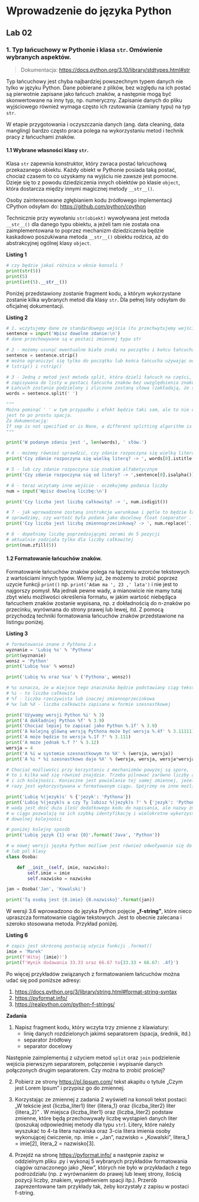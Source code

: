# Wprowadzenie do języka Python

## Lab 02

### 1. Typ łańcuchowy w Pythonie i klasa `str`. Omówienie wybranych aspektów.

> Dokumentacja: https://docs.python.org/3.10/library/stdtypes.html#str

Typ łańcuchowy jest chyba najbardziej powszechnym typem danych nie tylko w języku Python. Dane pobierane z plików, bez względu na ich postać są pierwotnie zapisane jako łańcuch znaków, a następnie mogą być skonwertowane na inny typ, np. numeryczny. Zapisanie danych do pliku wyjściowego również wymaga często ich rzutowania (zamiany typu) na typ `str`.

W etapie przygotowania i oczyszczania danych (ang. data cleaning, data mangling) bardzo często praca polega na wykorzystaniu metod i technik pracy z łańcuchami znaków.


#### 1.1 Wybrane własności klasy `str`.

Klasa `str` zapewnia konstruktor, który zwraca postać łańcuchową przekazanego obiektu. Każdy obiekt w Pythonie posiada taką postać, chociaż czasem to co uzyskamy na wyjściu nie zawsze jest pomocne. Dzieje się to z powodu dziedziczenia innych obiektów po klasie `object`, która dostarcza między innymi magicznej metody `__str__()`. 

Osoby zainteresowane zgłębianiem kodu źródłowego implementacji CPython odsyłam do: https://github.com/python/cpython

Technicznie przy wywołaniu `str(obiekt)` wywoływana jest metoda `__str__()` dla danego typu obiektu, a jeżeli tam nie została ona zaimplementowana to poprzez mechanizm dziedziczenia będzie kaskadowo poszukiwana metoda `__str__()` obiektu rodzica, aż do abstrakcyjnej ogólnej klasy `object`.

**Listing 1**
```python
# czy będzie jakaś różnica w oknie konsoli ?
print(str(5))
print(5)
print(int(5).__str__())
```

Poniżej przedstawiony zostanie fragment kodu, a którym wykorzystane zostanie kilka wybranych metod dla klasy `str`. Dla pełnej listy odsyłam do oficjalnej dokumentacji.

**Listing 2**
```python
# 1. wczytujemy dane ze standardowego wejścia (tu przechwytujemy wejście z klawiatury w oknie konsoli)
sentence = input('Wpisz dowolne zdanie:\n')
# dane przechowywane są w postaci zmiennej typu str

# 2 - możemy usunąć ewentualne białe znaki na początku i końcu łańcucha.
sentence = sentence.strip()
# można ograniczyć się tylko do początku lub końca łańcucha używając odpowiednio metod
# lstrip() i rstrip()

# 3 - Jedną z metod jest metoda split, która dzieli łańcuch na części, a każda z nich jest
# zapisywana do listy w postaci łańcucha znaków bez uwzględnienia znaku separatora.
# Łańcuch zostanie podzielony i zliczone zostaną słowa (zakładają, że spacje jest separatorem)
words = sentence.split(' ')

"""
Można pominąć ' ' w tym przypadku i efekt będzie taki sam, ale to nie oznacza, że domyślnie
jest to po prostu spacja. 
Za dokumentacją:
If sep is not specified or is None, a different splitting algorithm is applied: runs of consecutive whitespace are regarded as a single separator, and the result will contain no empty strings at the start or end if the string has leading or trailing whitespace. Consequently, splitting an empty string or a string consisting of just whitespace with a None separator returns [].
"""

print('W podanym zdaniu jest ', len(words), ' słów.')

# 4 - możemy również sprawdzić, czy zdanie rozpoczyna się wielką literą
print('Czy zdanie rozpoczyna się wielką literą? -> ', words[0].istitle())

# 5 - lub czy zdanie rozpoczyna się znakiem alfabetycznym
print('Czy zdanie rozpoczyna się od litery? -> ',sentence[0].isalpha())

# 6 - teraz wczytamy inne wejście - oczekujemy podania liczby
num = input('Wpisz dowolną liczbę:\n')

print('Czy liczba jest liczbą całkowitą? -> ', num.isdigit())

# 7 - jak wprowadzone zostaną instrukcje warunkowe i pętle to będzie łatwiej :)
# sprawdzimy, czy wartość była podana jako docelowy float (separator . )
print('Czy liczba jest liczbą zmiennoprzecinkową? -> ', num.replace('.','',1).isdigit())

# 8 - dopełnimy liczbę poprzedzającymi zerami do 5 pozycji
# aktualnie zadziała tylko dla liczby całkowitej
print(num.zfill(5))
```


#### 1.2 Formatowanie łańcuchów znaków.

Formatowanie łańcuchów znaków polega na łączeniu wzorców tekstowych z wartościami innych typów.
Wiemy już, że możemy to zrobić poprzez uzycie funkcji `print()` np. `print('Adam ma ', 23 ,' lata')` i nie jest to najgorszy pomysł. Ma jednak pewne wady, a mianowicie nie mamy tutaj zbyt wielu możliwości określenia formatu, w jakim wartość niebędąca łańcuchem znaków zostanie wypisana, np. z dokładnością do n-znaków po przecinku, wyrównana do strony prawej lub lewej, itd. Z pomocą przychodzą techniki formatowania łańcuchów znaków przedstawione na listingu poniżej.

**Listing 3**
```python
# formatowanie znane z Pythona 2.x
wyznanie = 'Lubię %s' % 'Pythona'
print(wyznanie)
wonsz = 'Python'
print('Lubię %sa' % wonsz)

print('Lubię %s oraz %sa' % ('Pythona', wonsz))

# %s oznacza, że w miejsce tego znacznika będzie podstawiany ciąg tekstowy
# %i - to liczba całkowita
# %f - liczba rzeczywista lub inaczej zmiennoprzecinkowa
# %x lub %X - liczba całkowita zapisana w formie szesnastkowej

print('Używamy wersji Python %i' % 3)
print('A dokładniej Python %f' % 3.9)
print('Chociaż lepiej to zapisać jako Python %.1f' % 3.9)
print('A kolejną glówną wersją Pythona może być wersja %.4f' % 3.11111)
print('A może będzie to wersja %.1f ?' % 3.111)
print('A może jednak %.f ?' % 3.12)
wersja = 4
print('A %i w systemie szesnastkowym to %X' % (wersja, wersja))
print('A %i * %i szesnastkowo daje %X' % (wersja, wersja, wersja*wersja))

# Chociaż możliwości przy korzystaniu z mechanizmów powyżej są spore,
# to i kilka wad się również znajdzie. Trzeba pilnować zarówno liczby argumentów, jak
# i ich kolejności. Konieczne jest powielanie tej samej zmiennej, jeżeli kilka
# razy jest wykorzystywana w formatowanym ciągu. Spójrzmy na inne możliwości.

print('Lubię %(jezyk)s' % {'jezyk': 'Pythona'})
print('Lubię %(jezyk)s a czy Ty lubisz %(jezyk)s ?' % {'jezyk': 'Pythona'})
# wadą jest dość duża ilość dodatkowego kodu do napisania, ale nazwy zmiennych
# w ciągu pozwalają na ich szybką identyfikację i wielokrotne wykorzystanie w
# dowolnej kolejności

# poniżej kolejny sposób
print('Lubię język {1} oraz {0}'.format('Java', 'Python'))

# w nowej wersji języka Python możliwe jest również odwoływanie się do elementów kolekcji
# lub pól klasy
class Osoba:

    def __init__(self, imie, nazwisko):
        self.imie = imie
        self.nazwisko = nazwisko

jan = Osoba('Jan', 'Kowalski')

print('Tą osobą jest {0.imie} {0.nazwisko}'.format(jan))
```

W wersji 3.6 wprowadzono do języka Python pojęcie **„f-string”**, które nieco upraszcza formatowanie ciągów tekstowych. Jest to obecnie zalecana i szeroko stosowana metoda. Przykład poniżej.

**Listing 6**	
```python
# zapis jest skróconą postacią użycia funkcji .format()
imie = 'Marek'
print(f'Witaj {imie}!')
print(f'Wynik dodawania 33.33 oraz 66.67 to{33.33 + 66.67: .4f}')
```

Po więcej przykładów związanych z formatowaniem łańcuchów można udać się pod poniższe adresy:

1.	https://docs.python.org/3/library/string.html#format-string-syntax
2.	https://pyformat.info/
3.	https://realpython.com/python-f-strings/

**Zadania**

1. Napisz fragment kodu, który wczyta trzy zmienne z klawiatury:
   * linię danych rozdzielonych jakimś separatorem (spacja, średnik, itd.)
   * separator źródłowy
   * separator docelowy  
   
Następnie zaimplementuj z użyciem metod `split` oraz `join` podzielenie wejścia pierwszym separatorem, połączenie i wypisanie danych połączonych drugim separatorem.
Czy można to zrobić prościej?

   
2. Pobierz ze strony https://pl.lipsum.com/ tekst akapitu o tytule „Czym jest Lorem Ipsum” i przypisz go do zmiennej.  


3. Korzystając ze zmiennej z zadania 2 wyświetl na konsoli tekst postaci:
„W tekście jest {liczba_liter1} liter {litera_1} oraz {liczba_liter2} liter {litera_2}” . W miejsca {liczba_liter1} oraz {liczba_liter2} podstaw zmienne, które będą przechowywały liczbę wystąpień danych liter (poszukaj odpowiedniej metody dla typu `str`). Litery, które należy wyszukać to 4-ta litera nazwiska oraz 3-cia litera imienia osoby wykonującej ćwiczenie, np. imie = „Jan”, nazwisko = „Kowalski”, litera_1 = imie[2], litera_2 = nazwisko[3].


4. Przejdź na stronę https://pyformat.info/ a następnie zapisz w oddzielnym pliku .py i wykonaj 5 wybranych przykładów formatowania ciągów oznaczonego jako „New”, których nie było w przykładach z tego podrozdziału (np. z wyrównaniem do prawej lub lewej strony, ilością pozycji liczby, znakiem, wypełnieniem spacji itp.). Przerób zaprezentowane tam przykłady tak, żeby korzystały z zapisu w postaci f-string.